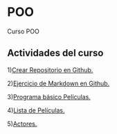 # POO
 Curso  POO

## Actividades  del curso 

 1)[Crear Repositorio en Github.](https://github.com/FelixELM/POO)  

 2)[Ejercicio de Markdown en Github.](https://github.com/FelixELM/POO/tree/master/Setup) 

 3)[Programa básico Películas.](github.com/FelixELM/POO/tree/master/Pelicula)

 4)[Lista de Películas.](github.com/FelixELM/POO/tree/master/Pelicula)

 5)[Actores.](github.com/FelixELM/POO/tree/master/Pelicula)

